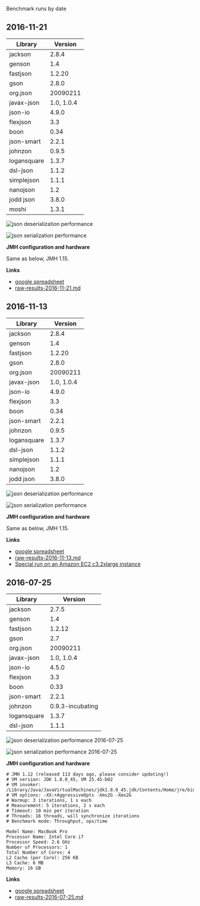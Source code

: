 Benchmark runs by date

## 2016-11-21

| Library     | Version |
|-------------|---------|
| jackson     | 2.8.4   |
| genson      | 1.4     |
| fastjson    | 1.2.20  |
| gson        | 2.8.0   |
| org.json    | 20090211   |
| javax-json  | 1.0, 1.0.4 |
| json-io     | 4.9.0   |
| flexjson    | 3.3     |
| boon        | 0.34    |
| json-smart  | 2.2.1   |
| johnzon     | 0.9.5   |
| logansquare | 1.3.7   |
| dsl-json    | 1.1.2   |
| simplejson  | 1.1.1   |
| nanojson    | 1.2     |
| jodd json   | 3.8.0   |
| moshi       | 1.3.1   |

![json deserialization performance](https://docs.google.com/spreadsheets/d/e/2PACX-1vTD4k5AtnQ7TN08y94UAZdx5YS_HyEKdhHteqS-xw9WRyluGiVYPIjryBx1JYtC2MOAAYQjU4wWajhH/pubchart?oid=746064058&format=image)

![json serialization performance](https://docs.google.com/spreadsheets/d/e/2PACX-1vTD4k5AtnQ7TN08y94UAZdx5YS_HyEKdhHteqS-xw9WRyluGiVYPIjryBx1JYtC2MOAAYQjU4wWajhH/pubchart?oid=1130150523&format=image)

**JMH configuration and hardware**

Same as below, JMH 1.15.

**Links**

 * [google spreadsheet](https://docs.google.com/spreadsheets/d/1NUPQP7MlNkTam165Rc1SoUpcw_YdpLQp29Eg4eSfqbM/edit?usp=sharing)
 * [raw-results-2016-11-21.md](/archive/raw-results-2016-11-21.md)


## 2016-11-13

| Library     | Version |
|-------------|---------|
| jackson     | 2.8.4   |
| genson      | 1.4     |
| fastjson    | 1.2.20  |
| gson        | 2.8.0   |
| org.json    | 20090211   |
| javax-json  | 1.0, 1.0.4 |
| json-io     | 4.9.0   |
| flexjson    | 3.3     |
| boon        | 0.34    |
| json-smart  | 2.2.1   |
| johnzon     | 0.9.5   |
| logansquare | 1.3.7   |
| dsl-json    | 1.1.2   |
| simplejson  | 1.1.1   |
| nanojson    | 1.2     |
| jodd json   | 3.8.0   |

![json deserialization performance](https://docs.google.com/spreadsheets/d/1a2fbeSP2OBnULNOZ5koAi6EtS0cTvywPOTDyrlPJ8ek/pubchart?oid=746064058&format=image)

![json serialization performance](https://docs.google.com/spreadsheets/d/1a2fbeSP2OBnULNOZ5koAi6EtS0cTvywPOTDyrlPJ8ek/pubchart?oid=1130150523&format=image)

**JMH configuration and hardware**

Same as below, JMH 1.15.

**Links**

 * [google spreadsheet](https://docs.google.com/spreadsheets/d/1a2fbeSP2OBnULNOZ5koAi6EtS0cTvywPOTDyrlPJ8ek/edit?usp=sharing)
 * [raw-results-2016-11-13.md](/archive/raw-results-2016-11-13.md)
 * [Special run on an Amazon EC2 c3.2xlarge instance](/archive/raw-results-2016-11-13-ec2_c3_2xlarge.md)

## 2016-07-25

| Library     | Version |
|-------------|---------|
| jackson     | 2.7.5   |
| genson      | 1.4     |
| fastjson    | 1.2.12  |
| gson        | 2.7     |
| org.json    | 20090211   |
| javax-json  | 1.0, 1.0.4 |
| json-io     | 4.5.0   |
| flexjson    | 3.3     |
| boon        | 0.33    |
| json-smart  | 2.2.1   |
| johnzon     | 0.9.3-incubating |
| logansquare | 1.3.7   |
| dsl-json    | 1.1.1   |

![json deserialization performance 2016-07-25](https://docs.google.com/spreadsheets/d/1QJ8vwMXTHidMX4jo6aldGRt7d7DzPqvQJ4ETaevKT-c/pubchart?oid=782651865&format=image)

![json serialization performance 2016-07-25](https://docs.google.com/spreadsheets/d/1QJ8vwMXTHidMX4jo6aldGRt7d7DzPqvQJ4ETaevKT-c/pubchart?oid=69104817&format=image)

**JMH configuration and hardware**

    # JMH 1.12 (released 113 days ago, please consider updating!)
    # VM version: JDK 1.8.0_45, VM 25.45-b02
    # VM invoker: /Library/Java/JavaVirtualMachines/jdk1.8.0_45.jdk/Contents/Home/jre/bin/java
    # VM options: -XX:+AggressiveOpts -Xms2G -Xmx2G
    # Warmup: 3 iterations, 1 s each
    # Measurement: 5 iterations, 2 s each
    # Timeout: 10 min per iteration
    # Threads: 16 threads, will synchronize iterations
    # Benchmark mode: Throughput, ops/time
    
    Model Name: MacBook Pro
    Processor Name: Intel Core i7
    Processor Speed: 2.6 GHz
    Number of Processors: 1
    Total Number of Cores: 4
    L2 Cache (per Core): 256 KB
    L3 Cache: 6 MB
    Memory: 16 GB

**Links**

 * [google spreadsheet](https://docs.google.com/spreadsheets/d/1QJ8vwMXTHidMX4jo6aldGRt7d7DzPqvQJ4ETaevKT-c/edit?usp=sharing)
 * [raw-results-2016-07-25.md](/archive/raw-results-2016-07-25.md)
